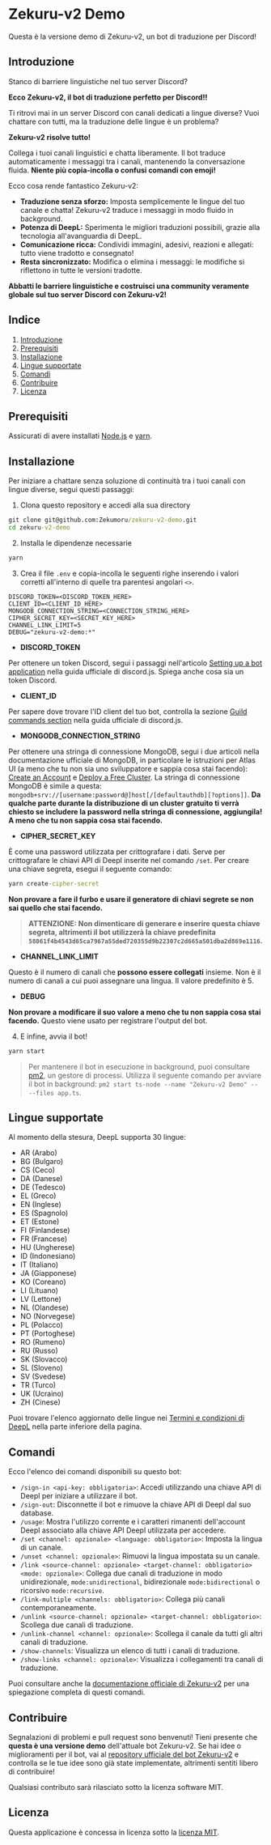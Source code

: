 # Zekuru-v2 Demo

Questa è la versione demo di Zekuru-v2, un bot di traduzione per Discord!

## Introduzione

Stanco di barriere linguistiche nel tuo server Discord?

**Ecco Zekuru-v2, il bot di traduzione perfetto per Discord!!**

Ti ritrovi mai in un server Discord con canali dedicati a lingue diverse? Vuoi chattare con tutti, ma la traduzione delle lingue è un problema?

**Zekuru-v2 risolve tutto!**  

Collega i tuoi canali linguistici e chatta liberamente. Il bot traduce automaticamente i messaggi tra i canali, mantenendo la conversazione fluida. **Niente più copia-incolla o confusi comandi con emoji!**

Ecco cosa rende fantastico Zekuru-v2:

- **Traduzione senza sforzo:** Imposta semplicemente le lingue del tuo canale e chatta! Zekuru-v2 traduce i messaggi in modo fluido in background.
- **Potenza di DeepL:** Sperimenta le migliori traduzioni possibili, grazie alla tecnologia all'avanguardia di DeepL.
- **Comunicazione ricca:** Condividi immagini, adesivi, reazioni e allegati: tutto viene tradotto e consegnato!
- **Resta sincronizzato:** Modifica o elimina i messaggi: le modifiche si riflettono in tutte le versioni tradotte.

**Abbatti le barriere linguistiche e costruisci una community veramente globale sul tuo server Discord con Zekuru-v2!**

## Indice

1. [Introduzione](#introduzione)
2. [Prerequisiti](#prerequisiti)
3. [Installazione](#installazione)
4. [Lingue supportate](#lingue-supportate)
5. [Comandi](#comandi)
6. [Contribuire](#contribuire)
7. [Licenza](#licenza)

## Prerequisiti

Assicurati di avere installati [Node.js](https://nodejs.org/en/learn/getting-started/how-to-install-nodejs) e [yarn](https://classic.yarnpkg.com/lang/en/docs/install/#windows-stable).

## Installazione

Per iniziare a chattare senza soluzione di continuità tra i tuoi canali con lingue diverse, segui questi passaggi:

1. Clona questo repository e accedi alla sua directory

```cmd
git clone git@github.com:Zekumoru/zekuru-v2-demo.git
cd zekuru-v2-demo
```

2. Installa le dipendenze necessarie

```cmd
yarn
```

3. Crea il file `.env` e copia-incolla le seguenti righe inserendo i valori corretti all'interno di quelle tra parentesi angolari `<>`.

```env
DISCORD_TOKEN=<DISCORD_TOKEN_HERE>
CLIENT_ID=<CLIENT_ID_HERE>
MONGODB_CONNECTION_STRING=<CONNECTION_STRING_HERE>
CIPHER_SECRET_KEY=<SECRET_KEY_HERE>
CHANNEL_LINK_LIMIT=5
DEBUG="zekuru-v2-demo:*"
```

- **DISCORD_TOKEN**

Per ottenere un token Discord, segui i passaggi nell'articolo [Setting up a bot application](https://discordjs.guide/preparations/setting-up-a-bot-application.html#creating-your-bot) nella guida ufficiale di discord.js. Spiega anche cosa sia un token Discord.

- **CLIENT_ID**

Per sapere dove trovare l'ID client del tuo bot, controlla la sezione [Guild commands section](https://discordjs.guide/creating-your-bot/command-deployment.html#guild-commands) nella guida ufficiale di discord.js.

- **MONGODB_CONNECTION_STRING**

Per ottenere una stringa di connessione MongoDB, segui i due articoli nella documentazione ufficiale di MongoDB, in particolare le istruzioni per Atlas UI (a meno che tu non sia uno sviluppatore e sappia cosa stai facendo): [Create an Account](https://www.mongodb.com/docs/atlas/tutorial/create-atlas-account/) e [Deploy a Free Cluster](https://www.mongodb.com/docs/atlas/tutorial/deploy-free-tier-cluster/).
La stringa di connessione MongoDB è simile a questa: `mongodb+srv://[username:password@]host[/[defaultauthdb][?options]]`. **Da qualche parte durante la distribuzione di un cluster gratuito ti verrà chiesto se includere la password nella stringa di connessione, aggiungila! A meno che tu non sappia cosa stai facendo.**

- **CIPHER_SECRET_KEY**

È come una password utilizzata per crittografare i dati. Serve per crittografare le chiavi API di Deepl inserite nel comando `/set`. Per creare una chiave segreta, esegui il seguente comando:

```cmd
yarn create-cipher-secret
```

**Non provare a fare il furbo e usare il generatore di chiavi segrete se non sai quello che stai facendo.**

> **ATTENZIONE: Non dimenticare di generare e inserire questa chiave segreta, altrimenti il bot utilizzerà la chiave predefinita `58061f4b4543d65ca7967a55ded720355d9b22307c2d665a501dba2d869e1116`.**

- **CHANNEL_LINK_LIMIT**

Questo è il numero di canali che **possono essere collegati** insieme. Non è il numero di canali a cui puoi assegnare una lingua. Il valore predefinito è 5.

- **DEBUG**

**Non provare a modificare il suo valore a meno che tu non sappia cosa stai facendo.** Questo viene usato per registrare l'output del bot.

4. E infine, avvia il bot!

```cmd
yarn start
```

> Per mantenere il bot in esecuzione in background, puoi consultare [pm2](https://pm2.keymetrics.io/), un gestore di processi. Utilizza il seguente comando per avviare il bot in background: `pm2 start ts-node --name "Zekuru-v2 Demo" -- --files app.ts`.

## Lingue supportate

Al momento della stesura, DeepL supporta 30 lingue:

- AR (Arabo)
- BG (Bulgaro)
- CS (Ceco)
- DA (Danese)
- DE (Tedesco)
- EL (Greco)
- EN (Inglese)
- ES (Spagnolo)
- ET (Estone)
- FI (Finlandese)
- FR (Francese)
- HU (Ungherese)
- ID (Indonesiano)
- IT (Italiano)
- JA (Giapponese)
- KO (Coreano)
- LI (Lituano)
- LV (Lettone)
- NL (Olandese)
- NO (Norvegese)
- PL (Polacco)
- PT (Portoghese)
- RO (Rumeno)
- RU (Russo)
- SK (Slovacco)
- SL (Sloveno)
- SV (Svedese)
- TR (Turco)
- UK (Ucraino)
- ZH (Cinese)

Puoi trovare l'elenco aggiornato delle lingue nei [Termini e condizioni di DeepL](https://www.deepl.com/pro-license) nella parte inferiore della pagina.

## Comandi

Ecco l'elenco dei comandi disponibili su questo bot:

- `/sign-in <api-key: obbligatoria>`: Accedi utilizzando una chiave API di Deepl per iniziare a utilizzare il bot.
- `/sign-out`: Disconnette il bot e rimuove la chiave API di Deepl dal suo database.
- `/usage`: Mostra l'utilizzo corrente e i caratteri rimanenti dell'account Deepl associato alla chiave API Deepl utilizzata per accedere.
- `/set <channel: opzionale> <language: obbligatorio>`: Imposta la lingua di un canale.
- `/unset <channel: opzionale>`: Rimuovi la lingua impostata su un canale.
- `/link <source-channel: opzionale> <target-channel: obbligatorio> <mode: opzionale>`: Collega due canali di traduzione in modo unidirezionale, `mode:unidirectional`, bidirezionale `mode:bidirectional` o ricorsivo `mode:recursive`.
- `/link-multiple <channels: obbligatorio>`: Collega più canali contemporaneamente.
- `/unlink <source-channel: opzionale> <target-channel: obbligatorio>`: Scollega due canali di traduzione.
- `/unlink-channel <channel: opzionale>`: Scollega il canale da tutti gli altri canali di traduzione.
- `/show-channels`: Visualizza un elenco di tutti i canali di traduzione.
- `/show-links <channel: opzionale>`: Visualizza i collegamenti tra canali di traduzione.

Puoi consultare anche la [documentazione officiale di Zekuru-v2](https://zekuru-v2.zekumoru.com/) per una spiegazione completa di questi comandi.

## Contribuire

Segnalazioni di problemi e pull request sono benvenuti! Tieni presente che **questa è una versione demo** dell'attuale bot Zekuru-v2. Se hai idee o miglioramenti per il bot, vai al [repository ufficiale del bot Zekuru-v2]((https://github.com/Zekumoru/zekuru-v2)) e controlla se le tue idee sono già state implementate, altrimenti sentiti libero di contribuire!

Qualsiasi contributo sarà rilasciato sotto la licenza software MIT.

## Licenza

Questa applicazione è concessa in licenza sotto la [licenza MIT](LICENSE).
